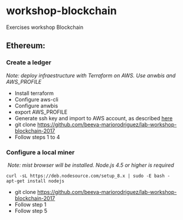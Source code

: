 # workshop-blockchain
Exercises workshop Blockchain

## Ethereum:
  ### Create a ledger
  *Note: deploy infraestructure with Terraform on AWS. Use anwbis and AWS_PROFILE*
  - Install terraform
  - Configure aws-cli
  - Configure anwbis
  - export AWS_PROFILE
  - Generate ssh key and import to AWS account, as described [here](https://gist.github.com/beeva-mariorodriguez/e1bedb4aa28e1ce97d16646950f1e9a6)
  - git clone https://github.com/beeva-mariorodriguez/lab-workshop-blockchain-2017
  - Follow steps 1 to 4

  ### Configure a local miner
  *Note: mist browser will be installed. Node.js 4.5 or higher is required*
```
curl -sL https://deb.nodesource.com/setup_8.x | sudo -E bash -
apt-get install nodejs
``` 

  - git clone https://github.com/beeva-mariorodriguez/lab-workshop-blockchain-2017
  - Follow step 1
  - Follow step 5
  
